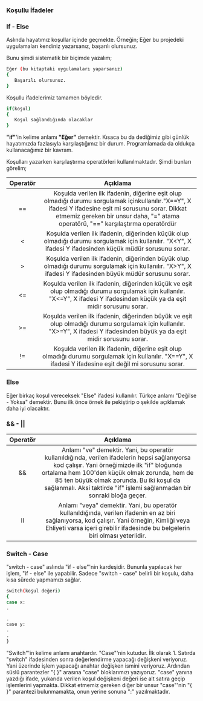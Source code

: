 ### Koşullu İfadeler

### If - Else
Aslında hayatımız koşullar içinde geçmekte. Örneğin;
Eğer bu projedeki uygulamaları kendiniz yazarsanız, başarılı olursunuz.

Bunu şimdi sistematik bir biçimde yazalım;

 ``` bash
Eğer (bu kitaptaki uygulamaları yaparsanız)
{
    Başarılı olursunuz.
}
```
Koşullu ifadelerimiz tamamen böyledir.

 ``` bash
if(koşul)
{
    Koşul sağlandığında olacaklar
}
```

**"if"**'in kelime anlamı **"Eğer"** demektir. Kısaca bu da dediğimiz gibi günlük hayatımızda fazlasıyla karşılaştığımız bir durum. Programlamada da oldukça kullanacağımız bir kavram.

Koşulları yazarken karşılaştırma operatörleri kullanılmaktadır. Şimdi bunları
görelim;

| Operatör | Açıklama  |
|:--------:|:---------:|
| ==       | Koşulda verilen ilk ifadenin, diğerine eşit olup olmadığı durumu sorgulamak içinkullanılır."X==Y", X ifadesi Y ifadesine eşit mi sorusunu sorar. Dikkat etmemiz gereken bir unsur daha, "=" atama operatörü, "==" karşılaştırma operatördür |
| <        | Koşulda verilen ilk ifadenin, diğerinden küçük olup olmadığı durumu sorgulamak için kullanılır. "X<Y", X ifadesi Y ifadesinden küçük müdür sorusunu sorar.      |
| >        | Koşulda verilen ilk ifadenin, diğerinden büyük olup olmadığı durumu sorgulamak için kullanılır. "X>Y", X ifadesi Y ifadesinden büyük müdür sorusunu sorar.      |
| <=       | Koşulda verilen ilk ifadenin, diğerinden küçük ve eşit olup olmadığı durumu sorgulamak için kullanılır. "X<=Y", X ifadesi Y ifadesinden küçük ya da eşit midir sorusunu sorar.     |
| >=       | Koşulda verilen ilk ifadenin, diğerinden büyük ve eşit olup olmadığı durumu sorgulamak için kullanılır. "X>=Y", X ifadesi Y ifadesinden büyük ya da eşit midir sorusunu sorar.      |
| !=       | Koşulda verilen ilk ifadenin, diğerine eşit olup olmadığı durumu sorgulamak için kullanılır. "X==Y", X ifadesi Y ifadesine eşit değil mi sorusunu sorar.      |

### Else
Eğer birkaç koşul vereceksek "Else" ifadesi kullanılır. Türkçe anlamı "Değilse - Yoksa" demektir. Bunu ilk önce örnek ile pekiştirip o şekilde açıklamak daha iyi olacaktır.


### && - ||

| Operatör      | Açıklama      |
|:-------------:|:-------------:|
| &&            | Anlamı "ve" demektir. Yani, bu operatör kullanıldığında, verilen ifadelerin hepsi sağlanıyorsa kod çalışır. Yani örneğimizde ilk "if" bloğunda ortalama hem 100'den küçük olmak zorunda, hem de 85 ten büyük olmak zorunda. Bu iki koşul da sağlanmalı. Aksi taktirde "if" işlemi sağlanmadan bir sonraki bloğa geçer. |
|  II   | Anlamı "veya" demektir. Yani, bu operatör kullanıldığında, verilen ifadenin en az biri sağlanıyorsa, kod çalışır. Yani örneğin, Kimliği veya Ehliyeti varsa içeri girebilir ifadesinde bu belgelerin biri olması yeterlidir.      |

### Switch - Case
"switch - case" aslında "if - else"'nin kardeşidir. Bununla yapılacak her işlem,
"if - else" ile yapabilir. Sadece "switch - case" belirli bir koşulu, daha kısa
sürede yapmamızı sağlar.

``` bash
switch(koşul değeri)
{
case x:
.

.
case y:
.
.
}
```

"Switch"'in kelime anlamı anahtardır. "Case"'nin kutudur.
İlk olarak 1. Satırda "switch" ifadesinden sonra değerlendirme yapacağı
değişkeni veriyoruz. Yani üzerinde işlem yapacağı anahtar değişken ismini
veriyoruz.
Ardından süslü parantezler "{ }" arasına "case" bloklarımızı yazıyoruz. "case" yanına yazdığı ifade, yukarıda verilen koşul değişkeni değeri ise alt satıra
geçip işlemlerini yapmakta. Dikkat etmemiz gereken diğer bir unsur "case"'nin "{ }" parantezi bulunmamakta, onun yerine sonuna ":" yazılmaktadır.
